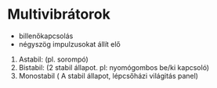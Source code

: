 # Multivibrátorok
- billenőkapcsolás
- négyszög impulzusokat állít elő

1. Astabil: (pl. sorompó)
2. Bistabil: (2 stabil állapot. pl: nyomógombos be/ki kapcsoló)
3. Monostabil ( A stabil állapot, lépcsőházi világitás panel)



